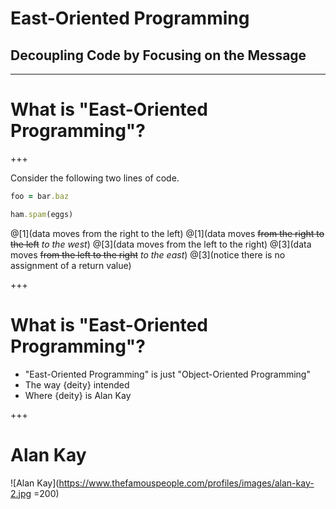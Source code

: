 # East-Oriented Programming
## Decoupling Code by Focusing on the Message

---

# What is "East-Oriented Programming"?

+++

Consider the following two lines of code.

```ruby
foo = bar.baz

ham.spam(eggs)
```

@[1](data moves from the right to the left)
@[1](data moves <del>from the right to the left</del> *to the west*)
@[3](data moves from the left to the right)
@[3](data moves <del>from the left to the right</del> *to the east*)
@[3](notice there is no assignment of a return value)

+++

# What is "East-Oriented Programming"?

- "East-Oriented Programming" is just "Object-Oriented Programming"
- The way {deity} intended
- Where {deity} is Alan Kay

+++

# Alan Kay

![Alan Kay](https://www.thefamouspeople.com/profiles/images/alan-kay-2.jpg =200)
